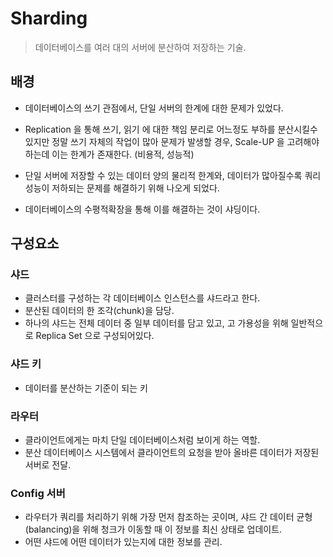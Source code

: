# Sharding

> 데이터베이스를 여러 대의 서버에 분산하여 저장하는 기술.

## 배경 
- 데이터베이스의 쓰기 관점에서, 단일 서버의 한계에 대한 문제가 있었다.
- Replication 을 통해 쓰기, 읽기 에 대한 책임 분리로 어느정도 부하를 분산시킬수 있지만 정말 쓰기 자체의 작업이 많아 문제가 발생할 경우,
  Scale-UP 을 고려해야하는데 이는 한계가 존재한다. (비용적, 성능적)

- 단일 서버에 저장할 수 있는 데이터 양의 물리적 한계와, 데이터가 많아질수록 쿼리 성능이 저하되는 문제를 해결하기 위해 나오게 되었다.
- 데이터베이스의 수평적확장을 통해 이를 해결하는 것이 샤딩이다.

## 구성요소 

### 샤드 
- 클러스터를 구성하는 각 데이터베이스 인스턴스를 샤드라고 한다.
- 분산된 데이터의 한 조각(chunk)을 담당.
- 하나의 샤드는 전체 데이터 중 일부 데이터를 담고 있고, 고 가용성을 위해 일반적으로 Replica Set 으로 구성되어있다.

### 샤드 키
- 데이터를 분산하는 기준이 되는 키 

### 라우터
- 클라이언트에게는 마치 단일 데이터베이스처럼 보이게 하는 역할.
- 분산 데이터베이스 시스템에서 클라이언트의 요청을 받아 올바른 데이터가 저장된 서버로 전달.

### Config 서버 
- 라우터가 쿼리를 처리하기 위해 가장 먼저 참조하는 곳이며, 샤드 간 데이터 균형(balancing)을 위해 청크가 이동할 때 이 정보를 최신 상태로 업데이트.
- 어떤 샤드에 어떤 데이터가 있는지에 대한 정보를 관리.